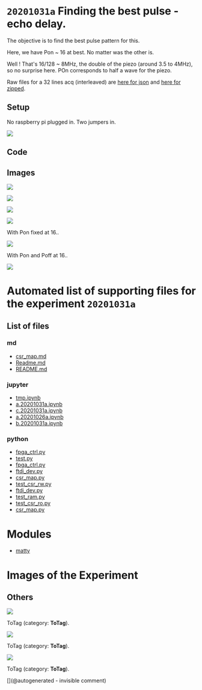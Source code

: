 # `20201031a` Finding the best pulse - echo delay.

The objective is to find the best pulse pattern for this.

Here, we have Pon ~ 16 at best. No matter was the other is.

Well ! That's 16/128 ~ 8MHz, the double of the piezo (around 3.5 to 4MHz), so no surprise here. POn corresponds to half a wave for the piezo.

Raw files for a 32 lines acq (interleaved) are [here for json](/matty/20201031a/32_lines.json) and [here for zipped](/matty/20201031a/32_lines.zip).


## Setup

No raspberry pi plugged in. Two jumpers in.

![](/matty/20201031a/P_20201031_142109.jpg)


## Code

## Images

![](/matty/20201031a/Acq_0.png)

![](/matty/20201031a/2nd_echo.png)

![](/matty/20201031a/amplitude.png)

![](/matty/20201031a/interdelay.png)

With Pon fixed at 16.. 

![](/matty/20201031a/pint.png)

With Pon and Poff at 16..

![](/matty/20201031a/pdamp.png)


# Automated list of supporting files for the __experiment `20201031a`__

## List of files

### md

* [csr_map.md](/matty/20201031a/fpga_ctrl/csr_map.md)
* [Readme.md](/matty/20201031a/Readme.md)
* [README.md](/matty/20201031a/fpga_ctrl/README.md)


### jupyter

* [tmp.ipynb](/tmp.ipynb)
* [a.20201031a.ipynb](/matty/20201031a/a.20201031a.ipynb)
* [c.20201031a.ipynb](/matty/20201031a/c.20201031a.ipynb)
* [a.20201026a.ipynb](/matty/20201031a/fpga_ctrl/a.20201026a.ipynb)
* [b.20201031a.ipynb](/matty/20201031a/b.20201031a.ipynb)


### python

* [fpga_ctrl.py](/matty/20201031a/fpga_ctrl/fpga_ctrl.py)
* [test.py](/matty/20201031a/fpga_ctrl/test.py)
* [fpga_ctrl.py](/matty/20201031a/fpga_ctrl.py)
* [ftdi_dev.py](/matty/20201031a/fpga_ctrl/ftdi_dev.py)
* [csr_map.py](/matty/20201031a/fpga_ctrl/csr_map.py)
* [test_csr_rw.py](/matty/20201031a/fpga_ctrl/test_csr_rw.py)
* [ftdi_dev.py](/matty/20201031a/ftdi_dev.py)
* [test_ram.py](/matty/20201031a/fpga_ctrl/test_ram.py)
* [test_csr_ro.py](/matty/20201031a/fpga_ctrl/test_csr_ro.py)
* [csr_map.py](/matty/20201031a/csr_map.py)





# Modules

* [matty](/matty/)




# Images of the Experiment

## Others

![](/matty/20201031a/Acq_0.png)

ToTag (category: __ToTag__).

![](/matty/20201031a/2nd_echo.png)

ToTag (category: __ToTag__).

![](/matty/20201031a/pdamp.png)

ToTag (category: __ToTag__).










[](@autogenerated - invisible comment)